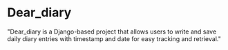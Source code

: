 # Dear_diary
"Dear_diary is a Django-based project that allows users to write and save daily diary entries with timestamp and date for easy tracking and retrieval."
